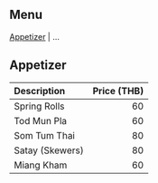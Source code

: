 ## Menu

[Appetizer](#appetizer) | ...



## Appetizer
| Description                     | Price (THB) |
|:--------------------------------|------------:|
| Spring Rolls                    |          60 |
| Tod Mun Pla                     |          60 |
| Som Tum Thai                    |          80 |
| Satay (Skewers)                 |          80 |
| Miang Kham                      |          60 |
